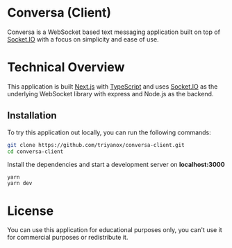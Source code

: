 # Conversa (Client)

Conversa is a WebSocket based text messaging application built on top of [Socket.IO](https://socket.io/) with a focus on simplicity and ease of use.

# Technical Overview

This application is built [Next.js](https://nextjs.org/) with [TypeScript](https://www.typescriptlang.org/) and uses [Socket.IO](https://socket.io/) as the underlying WebSocket library with express and Node.js as the backend.

## Installation

To try this application out locally, you can run the following commands:

```bash
git clone https://github.com/triyanox/conversa-client.git
cd conversa-client
```

Install the dependencies and start a development server on **localhost:3000**

```
yarn
yarn dev
```

# License

You can use this application for educational purposes only, you can't use it for commercial purposes or redistribute it.
